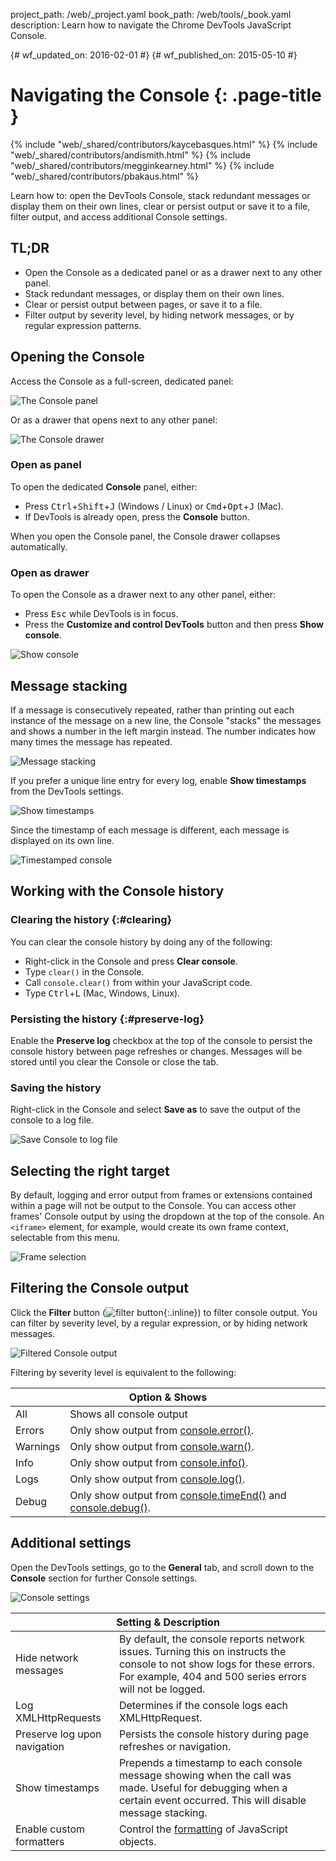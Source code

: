 project_path: /web/_project.yaml
book_path: /web/tools/_book.yaml
description: Learn how to navigate the Chrome DevTools JavaScript Console.

{# wf_updated_on: 2016-02-01 #}
{# wf_published_on: 2015-05-10 #}

# Navigating the Console {: .page-title }

{% include "web/_shared/contributors/kaycebasques.html" %}
{% include "web/_shared/contributors/andismith.html" %}
{% include "web/_shared/contributors/megginkearney.html" %}
{% include "web/_shared/contributors/pbakaus.html" %}

Learn how to: open the DevTools Console, stack redundant 
messages or display them on their own lines, clear or persist 
output or save it to a file, filter output, and access additional
Console settings.

## TL;DR
- Open the Console as a dedicated panel or as a drawer next to any other panel.
- Stack redundant messages, or display them on their own lines.
- Clear or persist output between pages, or save it to a file.
- Filter output by severity level, by hiding network messages, or by regular expression patterns.

## Opening the Console

Access the Console as a full-screen, dedicated panel:

![The Console panel](images/console-panel.png)

Or as a drawer that opens next to any other panel:

![The Console drawer](images/console-drawer.png)

### Open as panel

To open the dedicated **Console** panel, either:

* Press <kbd>Ctrl</kbd>+<kbd>Shift</kbd>+<kbd>J</kbd> (Windows / Linux) or
  <kbd>Cmd</kbd>+<kbd>Opt</kbd>+<kbd class="kbd">J</kbd> (Mac).
* If DevTools is already open, press the **Console** button.

When you open the Console panel, the Console drawer collapses automatically.

### Open as drawer

To open the Console as a drawer next to any other panel, either:

* Press <kbd>Esc</kbd> while DevTools is in focus.
* Press the **Customize and control DevTools** button and then press 
  **Show console**.

![Show console](images/show-console.png)

## Message stacking

If a message is consecutively repeated, rather than printing out each
instance of the message on a new line, the Console "stacks" the messages
and shows a number in the left margin instead. The number indicates how many
times the message has repeated.

![Message stacking](images/message-stacking.png)

If you prefer a unique line entry for every log, enable **Show timestamps**
from the DevTools settings.

![Show timestamps](images/show-timestamps.png)

Since the timestamp of each message is different, each message is displayed
on its own line.

![Timestamped console](images/timestamped-console.png)

## Working with the Console history

### Clearing the history {:#clearing}

You can clear the console history by doing any of the following:

* Right-click in the Console and press **Clear console**.
* Type `clear()` in the Console.
* Call `console.clear()` from within your JavaScript code.
* Type <kbd class="kbd">Ctrl</kbd>+<kbd class="kbd">L</kbd> 
  (Mac, Windows, Linux).

### Persisting the history {:#preserve-log}

Enable the **Preserve log** checkbox at the top of the console to persist
the console history between page refreshes or changes. Messages will be stored
until you clear the Console or close the tab.

### Saving the history

Right-click in the Console and select **Save as** to save the output
of the console to a log file.

![Save Console to log file](images/console-save-as.png)

## Selecting the right target

By default, logging and error output from frames or extensions contained 
within a page will not be output to the Console. You can access other frames' 
Console output by using the dropdown at the top of the console. An `<iframe>` 
element, for example, would create its own frame context, selectable from 
this menu.

![Frame selection](images/frame-selection.png)

## Filtering the Console output

Click the **Filter** button 
(![filter button](images/filter-button.png){:.inline})
to filter console output. You can filter by severity level, by a regular 
expression, or by hiding network messages.

![Filtered Console output](images/filtered-console.png)

Filtering by severity level is equivalent to the following:

<table class="responsive">
  <thead>
     <tr>
      <th colspan="2">Option &amp; Shows</th>
    </tr>   
  </thead>
  <tbody>
  <tr>
    <td>All</td>
    <td>Shows all console output</td>
  </tr>
  <tr>
    <td>Errors</td>
    <td>Only show output from <a href="/web/tools/chrome-devtools/debug/console/console-reference#consoleerrorobject--object-">console.error()</a>.</td>
  </tr>
  <tr>
    <td>Warnings</td>
    <td>Only show output from <a href="/web/tools/chrome-devtools/debug/console/console-reference#consolewarnobject--object-">console.warn()</a>.</td>
  </tr>
  <tr>
    <td>Info</td>
    <td>Only show output from <a href="/web/tools/chrome-devtools/debug/console/console-reference#consoleinfoobject--object-">console.info()</a>.</td>
  </tr>
  <tr>
    <td>Logs</td>
    <td>Only show output from <a href="/web/tools/chrome-devtools/debug/console/console-reference#consolelogobject--object-">console.log()</a>.</td>
  </tr>
  <tr>
    <td>Debug</td>
    <td>Only show output from <a href="/web/tools/chrome-devtools/debug/console/console-reference#consoletimeendlabel">console.timeEnd()</a> and <a href="/web/tools/chrome-devtools/debug/console/console-reference#consoledebugobject--object-">console.debug()</a>.</td>
  </tr>
  </tbody>
</table>

## Additional settings

Open the DevTools settings, go to the **General** tab, and scroll down to
the **Console** section for further Console settings.

![Console settings](images/console-settings.png)

<table class="responsive">
  <thead>
     <tr>
      <th colspan="2">Setting &amp; Description</th>
    </tr>   
  </thead>
  <tbody>
  <tr>
    <td>Hide network messages</td>
    <td>By default, the console reports network issues. Turning this on instructs the console to not show logs for these errors. For example, 404 and 500 series errors will not be logged.</td>
  </tr>
  <tr>
    <td>Log XMLHttpRequests</td>
    <td>Determines if the console logs each XMLHttpRequest.</td>
  </tr>
  <tr>
    <td>Preserve log upon navigation</td>
    <td>Persists the console history during page refreshes or navigation.</td>
  </tr>
  <tr>
    <td>Show timestamps</td>
    <td>Prepends a timestamp to each console message showing when the call was made. Useful for debugging when a certain event occurred. This will disable message stacking.</td>
  </tr>
  <tr>
    <td>Enable custom formatters</td>
    <td>Control the <a href="https://docs.google.com/document/d/1FTascZXT9cxfetuPRT2eXPQKXui4nWFivUnS_335T3U/preview">formatting</a> of JavaScript objects.</td>
  </tr>
  </tbody>
</table>
